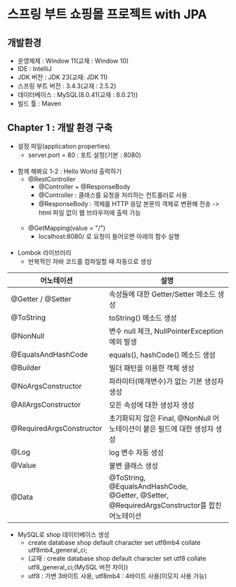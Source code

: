 # 스프링 부트 쇼핑몰 프로젝트 with JPA
## 개발환경
* 운영체제 : Window 11(교재 : Window 10)
* IDE : IntelliJ
* JDK 버전 : JDK 23(교재: JDK 11)
* 스프링 부트 버전 : 3.4.3(교재 : 2.5.2)
* 데이터베이스 : MySQL(8.0.41(교재 : 8.0.21))
* 빌드 툴 : Maven

## Chapter 1 : 개발 환경 구축
* 설정 파일(application.properties)
  * server.port = 80 : 포트 설정(기본 : 8080)<br/><br/>
* 함께 해봐요 1-2 : Hello World 출력하기
  * @RestController
    * @Controller + @ResponseBody
    * @Controller : 클래스를 요청을 처리하는 컨트롤러로 사용
    * @ResponseBody : 객체를 HTTP 응답 본문의 객체로 변환해 전송 -> html 파일 없이 웹 브라우저에 출력 가능<br/><br/>
  * @GetMapping(value = "/")
    * localhost:8080/ 로 요청이 들어오면 아래의 함수 실행<br/><br/>
* Lombok 라이브러리
  * 반복적인 자바 코드를 컴파일할 때 자동으로 생성

| 어노테이션               | 설명                                                                  |
|--------------------------|-----------------------------------------------------------------------|
| @Getter / @Setter         | 속성들에 대한 Getter/Setter 메소드 생성                               |
| @ToString                | toString() 메소드 생성                                               |
| @NonNull                 | 변수 null 체크, NullPointerException 예외 발생                        |
| @EqualsAndHashCode       | equals(), hashCode() 메소드 생성                                      |
| @Builder                 | 빌더 패턴을 이용한 객체 생성                                          |
| @NoArgsConstructor       | 파라미터(매개변수)가 없는 기본 생성자 생성                            |
| @AllArgsConstructor      | 모든 속성에 대한 생성자 생성                                          |
| @RequiredArgsConstructor | 초기화되지 않은 Final, @NonNull 어노테이션이 붙은 필드에 대한 생성자 생성      |
| @Log                     | log 변수 자동 생성                                                   |
| @Value                   | 불변 클래스 생성                                                     |
| @Data                    | @ToString, @EqualsAndHashCode,<br/> @Getter, @Setter, @RequiredArgsConstructor를 합친 어노테이션 |<br/><br/>

* MySQL로 shop 데이터베이스 생성
  * create database shop default character set utf8mb4 collate utf8mb4_general_ci;
  * (교재 : create database shop default character set utf8 collate utf8_general_ci;(MySQL 버전 차이))
  * utf8 : 가변 3바이트 사용, utf8mb4 : 4바이트 사용(이모지 사용 가능)
